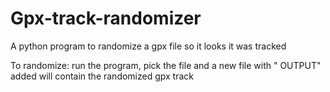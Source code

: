# Gpx-track-randomizer
A python program to randomize a gpx file so it looks it was tracked

To randomize: run the program, pick the file and a new file with " OUTPUT" added will contain the randomized gpx track
